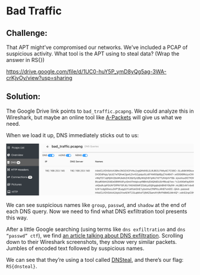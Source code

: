# Bad Traffic

## Challenge:

That APT might’ve compromised our networks. We’ve included a PCAP of suspicious activity. What tool is the APT using to steal data? (Wrap the answer in RS{})

https://drive.google.com/file/d/1UC0-huY5P_ymD8yQg5ag-3WA-crKjvOy/view?usp=sharing


## Solution:

The Google Drive link points to `bad_traffic.pcapng`. We could analyze this in Wireshark, but maybe an online tool like [A-Packets](https://apackets.com/) will give us what we need.

When we load it up, DNS immediately sticks out to us:

<img src="dns.png" alt="Sneaky" width="600">

We can see suspicious names like `group`, `passwd`, and `shadow` at the end of each DNS query. Now we need to find what DNS exfiltration tool presents this way.

After a little Google searching (using terms like `dns exfiltration` and `dns “passwd” ctf`), we find [an article talking about DNS exfiltration](https://resources.infosecinstitute.com/topic/bypassing-security-products-via-dns-data-exfiltration/). Scrolling down to their Wireshark screenshots, they show very similar packets. Jumbles of encoded text followed by suspicious names.

We can see that they’re using a tool called [DNSteal](https://github.com/m57/dnsteal), and there’s our flag: `RS{dnsteal}`.
